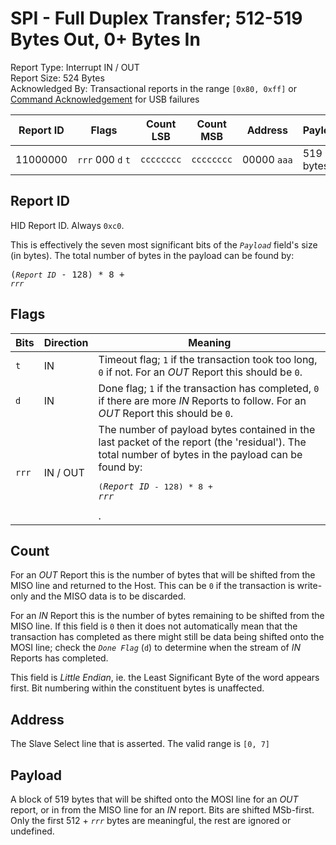 
# SPI - Full Duplex Transfer; 512-519 Bytes Out, 0+ Bytes In
Report Type: Interrupt IN / OUT<br />
Report Size: 524 Bytes<br />
Acknowledged By: Transactional reports in the range `[0x80, 0xff]` or [Command Acknowledgement](0x01.md) for USB failures

| Report ID | Flags                                    | Count LSB  | Count MSB  | Address          | Payload  |
|-----------|------------------------------------------|------------|------------|------------------|----------|
| 11000000 | `rrr`&nbsp;000&nbsp;`d`&nbsp;`t` | `cccccccc` | `cccccccc` | 00000&nbsp;`aaa` | 519 bytes  |

## Report ID
HID Report ID.  Always `0xc0`.

This is effectively the seven most significant bits of the *`Payload`* field's size (in bytes).  The total number of bytes in the payload can be found by: <pre>(*`Report ID`* - 128) * 8 + *`rrr`*</pre>

## Flags

| Bits  | Direction | Meaning |
|-------|-----------|---------|
| `t`   | IN        | Timeout flag; `1` if the transaction took too long, `0` if not.  For an *OUT* Report this should be `0`. |
| `d`   | IN        | Done flag; `1` if the transaction has completed, `0` if there are more *IN* Reports to follow.  For an *OUT* Report this should be `0`. |
| `rrr` | IN / OUT  | The number of payload bytes contained in the last packet of the report (the 'residual').  The total number of bytes in the payload can be found by: <pre>(*`Report ID`* - 128) * 8 + *`rrr`*</pre>. |

## Count
For an *OUT* Report this is the number of bytes that will be shifted from the MISO line and returned to the Host.  This can be `0` if the transaction is write-only
and the MISO data is to be discarded.

For an *IN* Report this is the number of bytes remaining to be shifted from the MISO line.  If this field is `0` then it does not automatically mean that the
transaction has completed as there might still be data being shifted onto the MOSI line; check the *`Done Flag`* (`d`) to determine when the stream of *IN*
Reports has completed.

This field is *Little Endian*, ie. the Least Significant Byte of the word appears first.  Bit numbering within the constituent bytes is unaffected.

## Address
The Slave Select line that is asserted.  The valid range is `[0, 7]`

## Payload
A block of 519 bytes that will be shifted onto the MOSI line for an *OUT* report, or in from the MISO line for an *IN* report.  Bits are shifted MSb-first.  Only the first 512 + *`rrr`* bytes are meaningful, the rest are ignored or undefined.
